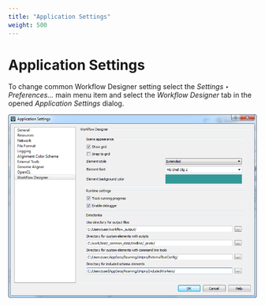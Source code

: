 ```yaml
---
title: "Application Settings"
weight: 500
---
```



# Application Settings

To change common Workflow Designer setting select the _Settings ‣ Preferences..._ main menu item and select the _Workflow Designer_ tab in the opened _Application Settings_ dialog.

![](/images/65929900/65929901.png)
